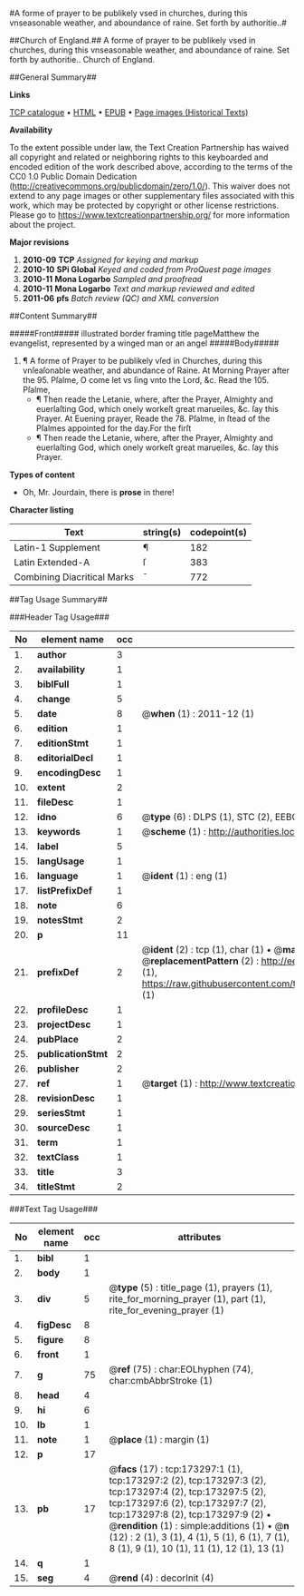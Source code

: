 #A forme of prayer to be publikely vsed in churches, during this vnseasonable weather, and aboundance of raine. Set forth by authoritie..#

##Church of England.##
A forme of prayer to be publikely vsed in churches, during this vnseasonable weather, and aboundance of raine. Set forth by authoritie..
Church of England.

##General Summary##

**Links**

[TCP catalogue](http://www.ota.ox.ac.uk/tcp/)  • 
[HTML](http://tei.it.ox.ac.uk/tcp/Texts-HTML/free/A72/A72749.html)  • 
[EPUB](http://tei.it.ox.ac.uk/tcp/Texts-EPUB/free/A72/A72749.epub) • 
[Page images (Historical Texts)](https://historicaltexts.jisc.ac.uk/eebo-99898610e)

**Availability**

To the extent possible under law, the Text Creation Partnership has waived all copyright and related or neighboring rights to this keyboarded and encoded edition of the work described above, according to the terms of the CC0 1.0 Public Domain Dedication (http://creativecommons.org/publicdomain/zero/1.0/). This waiver does not extend to any page images or other supplementary files associated with this work, which may be protected by copyright or other license restrictions. Please go to https://www.textcreationpartnership.org/ for more information about the project.

**Major revisions**

1. __2010-09__ __TCP__ *Assigned for keying and markup*
1. __2010-10__ __SPi Global__ *Keyed and coded from ProQuest page images*
1. __2010-11__ __Mona Logarbo__ *Sampled and proofread*
1. __2010-11__ __Mona Logarbo__ *Text and markup reviewed and edited*
1. __2011-06__ __pfs__ *Batch review (QC) and XML conversion*

##Content Summary##

#####Front#####
illustrated border framing title pageMatthew the evangelist, represented by a winged man or an angel
#####Body#####

1. ¶ A forme of Prayer to be publikely vſed in Churches, during this vnſeaſonable weather, and abundance of Raine.
At Morning Prayer after the 95. Pſalme, O come let vs ſing vnto the Lord, &c. Read the 105. Pſalme, 
      * ¶ Then reade the Letanie, where, after the Prayer, Almighty and euerlaſting God, which onely workeſt great marueiles, &c. ſay this Prayer.
At Euening prayer, Reade the 78. Pſalme, in ſtead of the Pſalmes appointed for the day.For the firſt
      * ¶ Then reade the Letanie, where, after the Prayer, Almighty and euerlaſting God, which onely workeſt great marueiles, &c. ſay this Prayer.

**Types of content**

  * Oh, Mr. Jourdain, there is **prose** in there!

**Character listing**


|Text|string(s)|codepoint(s)|
|---|---|---|
|Latin-1 Supplement|¶|182|
|Latin Extended-A|ſ|383|
|Combining             Diacritical Marks|̄|772|

##Tag Usage Summary##

###Header Tag Usage###

|No|element name|occ|attributes|
|---|---|---|---|
|1.|__author__|3||
|2.|__availability__|1||
|3.|__biblFull__|1||
|4.|__change__|5||
|5.|__date__|8| @__when__ (1) : 2011-12 (1)|
|6.|__edition__|1||
|7.|__editionStmt__|1||
|8.|__editorialDecl__|1||
|9.|__encodingDesc__|1||
|10.|__extent__|2||
|11.|__fileDesc__|1||
|12.|__idno__|6| @__type__ (6) : DLPS (1), STC (2), EEBO-CITATION (1), PROQUEST (1), VID (1)|
|13.|__keywords__|1| @__scheme__ (1) : http://authorities.loc.gov/ (1)|
|14.|__label__|5||
|15.|__langUsage__|1||
|16.|__language__|1| @__ident__ (1) : eng (1)|
|17.|__listPrefixDef__|1||
|18.|__note__|6||
|19.|__notesStmt__|2||
|20.|__p__|11||
|21.|__prefixDef__|2| @__ident__ (2) : tcp (1), char (1)  •  @__matchPattern__ (2) : ([0-9\-]+):([0-9IVX]+) (1), (.+) (1)  •  @__replacementPattern__ (2) : http://eebo.chadwyck.com/downloadtiff?vid=$1&page=$2 (1), https://raw.githubusercontent.com/textcreationpartnership/Texts/master/tcpchars.xml#$1 (1)|
|22.|__profileDesc__|1||
|23.|__projectDesc__|1||
|24.|__pubPlace__|2||
|25.|__publicationStmt__|2||
|26.|__publisher__|2||
|27.|__ref__|1| @__target__ (1) : http://www.textcreationpartnership.org/docs/. (1)|
|28.|__revisionDesc__|1||
|29.|__seriesStmt__|1||
|30.|__sourceDesc__|1||
|31.|__term__|1||
|32.|__textClass__|1||
|33.|__title__|3||
|34.|__titleStmt__|2||


###Text Tag Usage###

|No|element name|occ|attributes|
|---|---|---|---|
|1.|__bibl__|1||
|2.|__body__|1||
|3.|__div__|5| @__type__ (5) : title_page (1), prayers (1), rite_for_morning_prayer (1), part (1), rite_for_evening_prayer (1)|
|4.|__figDesc__|8||
|5.|__figure__|8||
|6.|__front__|1||
|7.|__g__|75| @__ref__ (75) : char:EOLhyphen (74), char:cmbAbbrStroke (1)|
|8.|__head__|4||
|9.|__hi__|6||
|10.|__lb__|1||
|11.|__note__|1| @__place__ (1) : margin (1)|
|12.|__p__|17||
|13.|__pb__|17| @__facs__ (17) : tcp:173297:1 (1), tcp:173297:2 (2), tcp:173297:3 (2), tcp:173297:4 (2), tcp:173297:5 (2), tcp:173297:6 (2), tcp:173297:7 (2), tcp:173297:8 (2), tcp:173297:9 (2)  •  @__rendition__ (1) : simple:additions (1)  •  @__n__ (12) : 2 (1), 3 (1), 4 (1), 5 (1), 6 (1), 7 (1), 8 (1), 9 (1), 10 (1), 11 (1), 12 (1), 13 (1)|
|14.|__q__|1||
|15.|__seg__|4| @__rend__ (4) : decorInit (4)|
